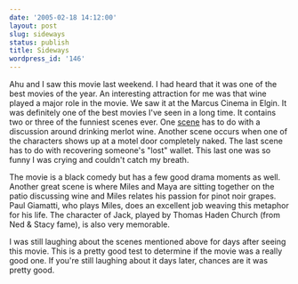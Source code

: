 ```yaml
---
date: '2005-02-18 14:12:00'
layout: post
slug: sideways
status: publish
title: Sideways
wordpress_id: '146'
---
```


Ahu and I saw this movie last weekend. I had heard that it was one of the best movies of the year. An interesting attraction for me was that wine played a major role in the movie. We saw it at the Marcus Cinema in Elgin. It was definitely one of the best movies I've seen in a long time. It contains two or three of the funniest scenes ever. One [scene](http://movies.yahoo.com/shop?d=hv&id=1808585439&cf=trailer) has to do with a discussion around drinking merlot wine. Another scene occurs when one of the characters shows up at a motel door completely naked. The last scene has to do with recovering someone's "lost" wallet. This last one was so funny I was crying and couldn't catch my breath.




The movie is a black comedy but has a few good drama moments as well. Another great scene is where Miles and Maya are sitting together on the patio discussing wine and Miles relates his passion for pinot noir grapes. Paul Giamatti, who plays Miles, does an excellent job weaving this metaphor for his life. The character of Jack, played by Thomas Haden Church (from Ned & Stacy fame), is also very memorable.




I was still laughing about the scenes mentioned above for days after seeing this movie. This is a pretty good test to determine if the movie was a really good one. If you're still laughing about it days later, chances are it was pretty good.




